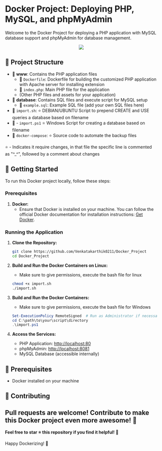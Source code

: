# Docker Project: Deploying PHP, MySQL, and phpMyAdmin

Welcome to the Docker Project for deploying a PHP application with MySQL database support and phpMyAdmin for database management.

<p align="center">
    <img src="https://media.licdn.com/dms/image/C560BAQEqf7Ty65zbYQ/company-logo_200_200/0/1630642974979?e=2147483647&v=beta&t=zvaHR5YD_PdCR8jxm6YqXSitQUPLqTtrDRiyIYzzkN0">
</p>

## 📂 Project Structure

- 📁 **www**: Contains the PHP application files
    - 📄 `Dockerfile`: Dockerfile for building the customized PHP application with Apache server for installing extension
    - 📄 `index.php`: Main PHP file for the application
    - (Other PHP files and assets for your application)
- 📁 **database**: Contains SQL files and execute script for MySQL setup
    - 📄 `example.sql`: Example SQL file (add your own SQL files here)
- 📄  `import.sh`:  ⭐ DEBIAN/UBUNTU Script to prepend CREATE and USE queries a database based on filename
- 📄 - `import.ps1` ⭐ Windows Script for creating a database based on filename
- 📄  `docker-compose`: ⭐ Source code to automate the backup files
 
⭐ - Indicates it require changes, in that file the specific line is commented as "^_^", followed by a comment about changes

## 🚀 Getting Started

To run this Docker project locally, follow these steps:

### Prerequisites

1. **Docker:**
   - Ensure that Docker is installed on your machine. You can follow the official Docker documentation for installation instructions: [Get Docker](https://docs.docker.com/get-docker/).

### Running the Application

1. **Clone the Repository:**
    ```bash
    git clone https://github.com/Venkatakarthik0211/Docker_Project
    cd Docker_Project
    ```

2. **Build and Run the Docker Containers on Linux:**
    - Make sure to give permissions, execute the bash file for linux
    ```bash
    chmod +x import.sh
    ./import.sh
    ```
2. **Build and Run the Docker Containers:**
    - Make sure to give permissions, execute the bash file for Windows
    ```powershell
    Set-ExecutionPolicy RemoteSigned  # Run as Administrator if necessary
    cd C:\path\to\your\script\directory
    .\import.ps1
    ```

3. **Access the Services:**
   - PHP Application: [http://localhost:80](http://localhost:80)
   - phpMyAdmin: [http://localhost:8081](http://localhost:8081)
   - MySQL Database (accessible internally)

## 🧰 Prerequisites

- Docker installed on your machine

## 🤝 Contributing

Pull requests are welcome! Contribute to make this Docker project even more awesome! 🌟
---

**Feel free to star ⭐ this repository if you find it helpful!** 🌟

Happy Dockerizing! 🐳
